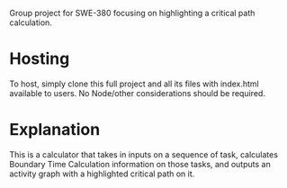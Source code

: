 Group project for SWE-380 focusing on highlighting a critical path calculation.


# Hosting
To host, simply clone this full project and all its files with index.html available to users. No Node/other considerations should be required.

# Explanation
This is a calculator that takes in inputs on a sequence of task, calculates Boundary Time Calculation information on those tasks, and outputs an activity graph with a highlighted critical path on it.